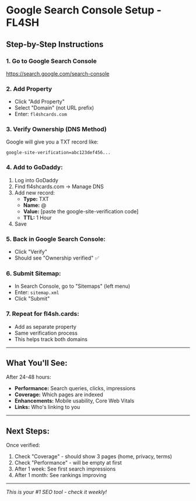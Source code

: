 # Google Search Console Setup - FL4SH

## Step-by-Step Instructions

### 1. Go to Google Search Console
https://search.google.com/search-console

### 2. Add Property
- Click "Add Property"
- Select "Domain" (not URL prefix)
- Enter: `fl4shcards.com`

### 3. Verify Ownership (DNS Method)

Google will give you a TXT record like:
```
google-site-verification=abc123def456...
```

### 4. Add to GoDaddy:

1. Log into GoDaddy
2. Find fl4shcards.com → Manage DNS
3. Add new record:
   - **Type:** TXT
   - **Name:** @
   - **Value:** [paste the google-site-verification code]
   - **TTL:** 1 Hour
4. Save

### 5. Back in Google Search Console:
- Click "Verify"
- Should see "Ownership verified" ✅

### 6. Submit Sitemap:
- In Search Console, go to "Sitemaps" (left menu)
- Enter: `sitemap.xml`
- Click "Submit"

### 7. Repeat for fl4sh.cards:
- Add as separate property
- Same verification process
- This helps track both domains

---

## What You'll See:

After 24-48 hours:
- **Performance:** Search queries, clicks, impressions
- **Coverage:** Which pages are indexed
- **Enhancements:** Mobile usability, Core Web Vitals
- **Links:** Who's linking to you

---

## Next Steps:

Once verified:
1. Check "Coverage" - should show 3 pages (home, privacy, terms)
2. Check "Performance" - will be empty at first
3. After 1 week: See first search impressions
4. After 1 month: See rankings improving

---

*This is your #1 SEO tool - check it weekly!*

